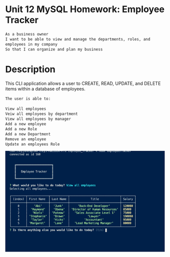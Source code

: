 # Unit 12 MySQL Homework: Employee Tracker

```
As a business owner
I want to be able to view and manage the departments, roles, and employees in my company
So that I can organize and plan my business
```

# Description

This CLI application allows a user to CREATE, READ, UPDATE, and DELETE items within a database of employees. 


```
The user is able to: 

View all employees
Veiw all employees by department
View all employees by manager
Add a new employee
Add a new Role
Add a new Department
Remove an employee
Update an employees Role
```

[![App Demo](./image1.png)](https://drive.google.com/file/d/1Yu6O_5LPNtrT5SLD81-WvrHYyDxDNyIX/view)